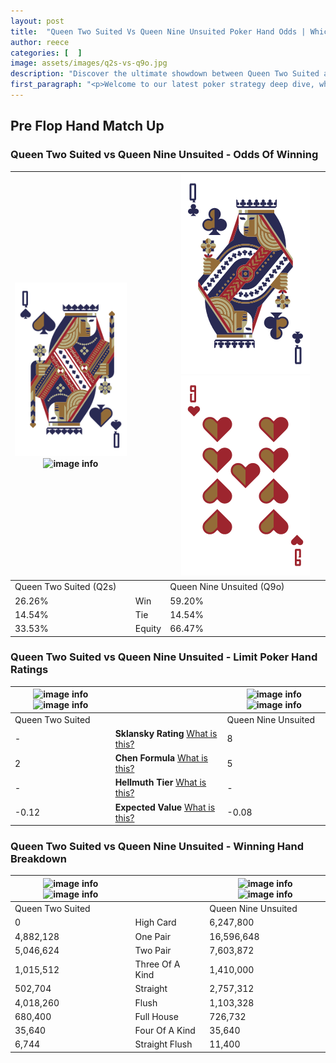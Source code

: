```yaml
---
layout: post
title:  "Queen Two Suited Vs Queen Nine Unsuited Poker Hand Odds | Which Is The Better Hand In Poker? A Complete Guide"
author: reece
categories: [  ]
image: assets/images/q2s-vs-q9o.jpg
description: "Discover the ultimate showdown between Queen Two Suited and Queen Nine Unsuited in poker! Uncover the odds, strategies, and scenarios where one hand triumphs over the other. Get ready to up your poker game with this thrilling analysis."
first_paragraph: "<p>Welcome to our latest poker strategy deep dive, where we're pitting two distinct hands against each other in a high-stakes showdown: Queen Two Suited vs Queen Nine Unsuited.</p><p>In the dynamic world of poker, every decision counts, and knowing which hand holds the upper hand is key to your success at the table.</p><p>In this article, we'll dissect these two hands, explore the scenarios where one dominates the other, and equip you with the knowledge to make strategic choices that can tip the odds in your favor.</p><p>Get ready to unravel the intriguing dynamics of these poker hands and elevate your game to new heights.</p>"
---
```




[comment]: # (sp0)

## Pre Flop Hand Match Up

<div class="table hand-ratings" markdown="1"> 



### Queen Two Suited vs Queen Nine Unsuited - Odds Of Winning


    
| ![image info](assets/images/hand1/q.png) ![image info](assets/images/hand1/2s.png) |  | ![image info](assets/images/hand2/q.png) ![image info](assets/images/hand2/9o.png) |
| -------- | -------- | -------- |
| Queen Two Suited (Q2s) |  | Queen Nine Unsuited (Q9o) |
| 26.26% | Win | 59.20% |
| 14.54% | Tie | 14.54% |
| 33.53% | Equity | 66.47% |




[comment]: # (sp1)



### Queen Two Suited vs Queen Nine Unsuited - Limit Poker Hand Ratings


    
| ![image info](https://www.riverpairs.com/assets/images/hand1/q.png) ![image info](https://www.riverpairs.com/assets/images/hand1/2s.png) |  | ![image info](https://www.riverpairs.com/assets/images/hand2/q.png) ![image info](https://www.riverpairs.com/assets/images/hand2/9o.png) |
| -------- | -------- | -------- |
| Queen Two Suited |  | Queen Nine Unsuited |
| - | **Sklansky Rating** [What is this?](/sklansky-rating-explained) | 8 |
| 2 | **Chen Formula** [What is this?](/chen-formula-explained) | 5 |
| - | **Hellmuth Tier** [What is this?](/Hellmuth-tier-explained) | - |
| -0.12 | **Expected Value** [What is this?](/expected-value-explained) | -0.08 |




[comment]: # (sp2)



### Queen Two Suited vs Queen Nine Unsuited - Winning Hand Breakdown


    
| ![image info](https://www.riverpairs.com/assets/images/hand1/q.png) ![image info](https://www.riverpairs.com/assets/images/hand1/2s.png) |  | ![image info](https://www.riverpairs.com/assets/images/hand2/q.png) ![image info](https://www.riverpairs.com/assets/images/hand2/9o.png) |
| -------- | -------- | -------- |
| Queen Two Suited |  | Queen Nine Unsuited |
| 0 | High Card | 6,247,800 |
| 4,882,128 | One Pair | 16,596,648 |
| 5,046,624 | Two Pair | 7,603,872 |
| 1,015,512 | Three Of A Kind | 1,410,000 |
| 502,704 | Straight | 2,757,312 |
| 4,018,260 | Flush | 1,103,328 |
| 680,400 | Full House | 726,732 |
| 35,640 | Four Of A Kind | 35,640 |
| 6,744 | Straight Flush | 11,400 |




[comment]: # (sp3)



</div>

[comment]: # (sp4)



[comment]: # (sp5)

